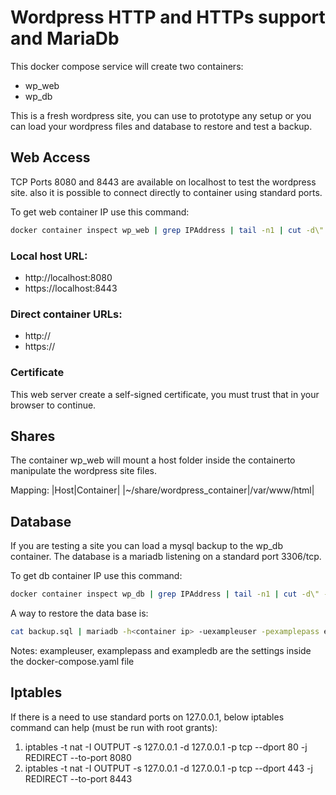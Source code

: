 # Wordpress HTTP and HTTPs support and MariaDb

This docker compose service will create two containers:
- wp_web
- wp_db

This is a fresh wordpress site, you can use to prototype any setup 
or you can load your wordpress files and database to restore and test a backup.

## Web Access
TCP Ports 8080 and 8443 are available on localhost to test the wordpress site.
also it is possible to connect directly to container using standard ports.

To get web container IP use this command:
``` bash
docker container inspect wp_web | grep IPAddress | tail -n1 | cut -d\" -f4
```

### Local host URL:
- http://localhost:8080
- https://localhost:8443

### Direct container URLs:
- http://<container ip address>
- https://<container ip address>

### Certificate
This web server create a self-signed certificate, you must trust that in your browser to
continue.

## Shares
The container wp_web will mount a host folder inside the containerto manipulate the wordpress site files.

Mapping:
|Host|Container|
|~/share/wordpress_container|/var/www/html|


## Database
If you are testing a site you can load a mysql backup to the wp_db container.
The database is a mariadb listening on a standard port 3306/tcp.

To get db container IP use this command:
``` bash
docker container inspect wp_db | grep IPAddress | tail -n1 | cut -d\" -f4
```

A way to restore the data base is:
```bash
cat backup.sql | mariadb -h<container ip> -uexampleuser -pexamplepass exampledb
```

Notes:
exampleuser, examplepass and exampledb are the settings inside the docker-compose.yaml file

## Iptables
If there is a need to use standard ports on 127.0.0.1, below iptables command can help
(must be run with root grants):
1. iptables -t nat -I OUTPUT -s 127.0.0.1 -d 127.0.0.1 -p tcp --dport 80 -j REDIRECT --to-port 8080
1. iptables -t nat -I OUTPUT -s 127.0.0.1 -d 127.0.0.1 -p tcp --dport 443 -j REDIRECT --to-port 8443

